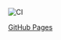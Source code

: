 
![CI](https://github.com/vadim010975/Animations-and-CSS/actions/workflows/web.yml/badge.svg)

[GitHub Pages](https://vadim010975.github.io/Animations-and-CSS/)
